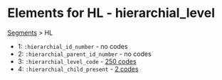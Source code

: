 # Elements for HL - hierarchial_level
[Segments](../segments.md) > HL
* 1: `:hierarchial_id_number` - no codes
* 2: `:hierarchial_parent_id_number` - no codes
* 3: `:hierarchial_level_code` - [250 codes](../elements/HL_3.md)
* 4: `:hierarchial_child_present` - [2 codes](../elements/HL_4.md)
